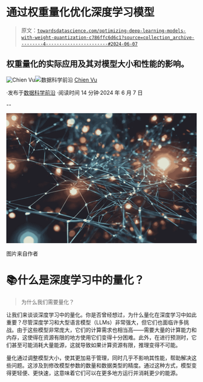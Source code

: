# 通过权重量化优化深度学习模型

> 原文：[`towardsdatascience.com/optimizing-deep-learning-models-with-weight-quantization-c786ffc6d6c1?source=collection_archive---------4-----------------------#2024-06-07`](https://towardsdatascience.com/optimizing-deep-learning-models-with-weight-quantization-c786ffc6d6c1?source=collection_archive---------4-----------------------#2024-06-07)

## 权重量化的实际应用及其对模型大小和性能的影响。

[](https://medium.com/@chienvu?source=post_page---byline--c786ffc6d6c1--------------------------------)![Chien Vu](https://medium.com/@chienvu?source=post_page---byline--c786ffc6d6c1--------------------------------)[](https://towardsdatascience.com/?source=post_page---byline--c786ffc6d6c1--------------------------------)![数据科学前沿](https://towardsdatascience.com/?source=post_page---byline--c786ffc6d6c1--------------------------------) [Chien Vu](https://medium.com/@chienvu?source=post_page---byline--c786ffc6d6c1--------------------------------)

·发布于[数据科学前沿](https://towardsdatascience.com/?source=post_page---byline--c786ffc6d6c1--------------------------------) ·阅读时间 14 分钟·2024 年 6 月 7 日

--

![](img/07929b8bc2ee3b934b4cc36b0248e5f1.png)

图片来自作者

# 📚什么是深度学习中的量化？

> 为什么我们需要量化？

让我们来谈谈深度学习中的量化。你是否曾经想过，为什么量化在深度学习中如此重要？尽管深度学习和大型语言模型（LLMs）非常强大，但它们也面临许多挑战。由于这些模型非常庞大，它们的计算需求也相当高——需要大量的计算能力和内存，这使得在资源有限的地方使用它们变得十分困难。此外，在进行预测时，它们甚至可能消耗大量能源，这就导致如果计算资源有限，推理变得不可能。

量化通过调整模型大小，使其更加易于管理，同时几乎不影响其性能，帮助解决这些问题。这涉及到修改模型参数的数量和数据类型的精度。通过这种方式，模型变得更轻便、更快速，这意味着它们可以在更多地方运行并消耗更少的能源。
